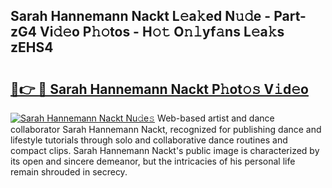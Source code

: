## Sarah Hannemann Nackt L𝚎a𝚔ed N𝚞𝚍e - Part-zG4 Vi𝚍𝚎o P𝚑𝚘tos - H𝚘𝚝 O𝚗𝚕yf𝚊ns L𝚎a𝚔s zEHS4

# <h2><a href="http://kfb015i.oniu.top/?m=Sarah+Hannemann+Nackt">🔗👉 🔴 Sarah Hannemann Nackt P𝚑ot𝚘𝚜 V𝚒d𝚎o</a></h2>

[![Sarah Hannemann Nackt Nu𝚍e𝚜](https://i.imgur.com/0qMVB7G.gif)](http://kfb015i.oniu.top/?m=Sarah+Hannemann+Nackt)
Web-based artist and dance collaborator Sarah Hannemann Nackt, recognized for publishing dance and lifestyle tutorials through solo and collaborative dance routines and compact clips. Sarah Hannemann Nackt's public image is characterized by its open and sincere demeanor, but the intricacies of his personal life remain shrouded in secrecy.  
